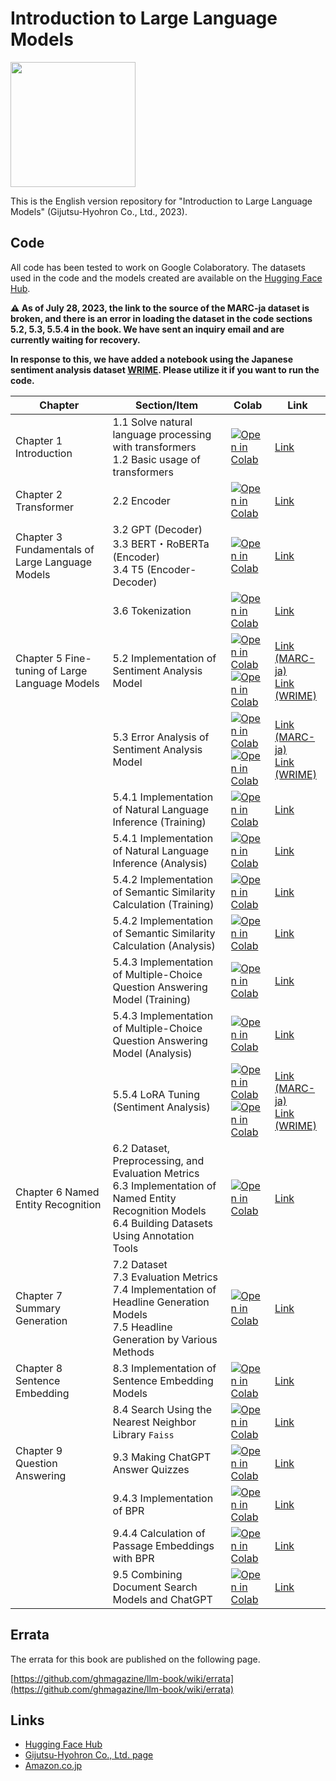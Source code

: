 # Introduction to Large Language Models

<a href="https://www.amazon.co.jp/o/ASIN/4297136333/"><img src="misc/cover-small.png" width="200"></a>

This is the English version repository for "Introduction to Large Language Models" (Gijutsu-Hyohron Co., Ltd., 2023).

## Code

All code has been tested to work on Google Colaboratory.
The datasets used in the code and the models created are available on the [Hugging Face Hub](https://huggingface.co/llm-book).

**⚠️ As of July 28, 2023, the link to the source of the MARC-ja dataset is broken, and there is an error in loading the dataset in the code sections 5.2, 5.3, 5.5.4 in the book.
We have sent an inquiry email and are currently waiting for recovery.**

**In response to this, we have added a notebook using the Japanese sentiment analysis dataset [WRIME](https://github.com/ids-cv/wrime). Please utilize it if you want to run the code.**



| Chapter                                      | Section/Item                                                                                                                | Colab                                                                                                                                                                                                 | Link                                                                                                      |
| --------------------------------------------- | --------------------------------------------------------------------------------------------------------------------------- | ----------------------------------------------------------------------------------------------------------------------------------------------------------------------------------------------------- | --------------------------------------------------------------------------------------------------------- |
| Chapter 1 Introduction                        | 1.1 Solve natural language processing with transformers<br />1.2 Basic usage of transformers                               | [![Open in Colab](https://colab.research.google.com/assets/colab-badge.svg)](https://colab.research.google.com/github/engichang1467/llm-book-english/blob/english-translate/chapter1/1-introduction.ipynb)                    | [Link](https://github.com/engichang1467/llm-book-english/blob/english-translate/chapter1/1-introduction.ipynb)                    |
| Chapter 2 Transformer                         | 2.2 Encoder                                                                                                                 | [![Open in Colab](https://colab.research.google.com/assets/colab-badge.svg)](https://colab.research.google.com/github/engichang1467/llm-book-english/blob/english-translate/chapter2/2-2-transformer-position-encoding.ipynb) | [Link](https://github.com/engichang1467/llm-book-english/blob/english-translate/chapter2/2-2-transformer-position-encoding.ipynb) |
| Chapter 3 Fundamentals of Large Language Models | 3.2 GPT (Decoder)<br />3.3 BERT・RoBERTa (Encoder)<br />3.4 T5 (Encoder-Decoder)                                            | [![Open in Colab](https://colab.research.google.com/assets/colab-badge.svg)](https://colab.research.google.com/github/engichang1467/llm-book-english/blob/english-translate/chapter3/3-zero-shot-inference.ipynb)             | [Link](https://github.com/engichang1467/llm-book-english/blob/english-translate/chapter3/3-zero-shot-inference.ipynb)             |
|                                               | 3.6 Tokenization                                                                                                            | [![Open in Colab](https://colab.research.google.com/assets/colab-badge.svg)](https://colab.research.google.com/github/engichang1467/llm-book-english/blob/english-translate/chapter3/3-6-tokenization.ipynb)                  | [Link](https://github.com/engichang1467/llm-book-english/blob/english-translate/chapter3/3-6-tokenization.ipynb)                  |
| Chapter 5 Fine-tuning of Large Language Models | 5.2 Implementation of Sentiment Analysis Model                                                                              | [![Open in Colab](https://colab.research.google.com/assets/colab-badge.svg)](https://colab.research.google.com/github/engichang1467/llm-book-english/blob/english-translate/chapter5/5-2-sentiment-analysis-finetuning.ipynb) <br /> [![Open in Colab](https://colab.research.google.com/assets/colab-badge.svg)](https://colab.research.google.com/github/engichang1467/llm-book-english/blob/english-translate/chapter5/5-2-sentiment-analysis-finetuning-wrime.ipynb) | [Link (MARC-ja)](https://github.com/engichang1467/llm-book-english/blob/english-translate/chapter5/5-2-sentiment-analysis-finetuning.ipynb) <br /> [Link (WRIME)](https://github.com/engichang1467/llm-book-english/blob/english-translate/chapter5/5-2-sentiment-analysis-finetuning-wrime.ipynb) |
|                                               | 5.3 Error Analysis of Sentiment Analysis Model                                                                              | [![Open in Colab](https://colab.research.google.com/assets/colab-badge.svg)](https://colab.research.google.com/github/engichang1467/llm-book-english/blob/english-translate/chapter5/5-3-sentiment-analysis-analysis.ipynb) <br /> [![Open in Colab](https://colab.research.google.com/assets/colab-badge.svg)](https://colab.research.google.com/github/engichang1467/llm-book-english/blob/english-translate/chapter5/5-3-sentiment-analysis-analysis-wrime.ipynb)     | [Link (MARC-ja)](https://github.com/engichang1467/llm-book-english/blob/english-translate/chapter5/5-3-sentiment-analysis-analysis.ipynb) <br /> [Link (WRIME)](https://github.com/engichang1467/llm-book-english/blob/english-translate/chapter5/5-3-sentiment-analysis-analysis-wrime.ipynb)     |
|                                               | 5.4.1 Implementation of Natural Language Inference (Training)                                                               | [![Open in Colab](https://colab.research.google.com/assets/colab-badge.svg)](https://colab.research.google.com/github/engichang1467/llm-book-english/blob/english-translate/chapter5/5-4-nli-finetuning.ipynb)                 | [Link](https://github.com/engichang1467/llm-book-english/blob/english-translate/chapter5/5-4-nli-finetuning.ipynb)                 |
|                                               | 5.4.1 Implementation of Natural Language Inference (Analysis)                                                               | [![Open in Colab](https://colab.research.google.com/assets/colab-badge.svg)](https://colab.research.google.com/github/engichang1467/llm-book-english/blob/english-translate/chapter5/5-4-nli-analysis.ipynb)                 | [Link](https://github.com/engichang1467/llm-book-english/blob/english-translate/chapter5/5-4-nli-analysis.ipynb)                 |
|                                               | 5.4.2 Implementation of Semantic Similarity Calculation (Training)                                                         | [![Open in Colab](https://colab.research.google.com/assets/colab-badge.svg)](https://colab.research.google.com/github/engichang1467/llm-book-english/blob/english-translate/chapter5/5-4-sts-finetuning.ipynb)                 | [Link](https://github.com/engichang1467/llm-book-english/blob/english-translate/chapter5/5-4-sts-finetuning.ipynb)                 |
|                                               | 5.4.2 Implementation of Semantic Similarity Calculation (Analysis)                                                         | [![Open in Colab](https://colab.research.google.com/assets/colab-badge.svg)](https://colab.research.google.com/github/engichang1467/llm-book-english/blob/english-translate/chapter5/5-4-sts-finetuning.ipynb)                 | [Link](https://github.com/engichang1467/llm-book-english/blob/english-translate/chapter5/5-4-sts-analysis.ipynb)                 |
|                                               | 5.4.3 Implementation of Multiple-Choice Question Answering Model (Training)                                                | [![Open in Colab](https://colab.research.google.com/assets/colab-badge.svg)](https://colab.research.google.com/github/engichang1467/llm-book-english/blob/english-translate/chapter5/5-4-multiple-choice-qa-finetuning.ipynb)       | [Link](https://github.com/engichang1467/llm-book-english/blob/english-translate/chapter5/5-4-multiple-choice-qa-finetuning.ipynb)       |
|                                               | 5.4.3 Implementation of Multiple-Choice Question Answering Model (Analysis)                                                | [![Open in Colab](https://colab.research.google.com/assets/colab-badge.svg)](https://colab.research.google.com/github/engichang1467/llm-book-english/blob/english-translate/chapter5/5-4-multiple-choice-qa-analysis.ipynb)       | [Link](https://github.com/engichang1467/llm-book-english/blob/english-translate/chapter5/5-4-multiple-choice-qa-analysis.ipynb)       |
|                                               | 5.5.4 LoRA Tuning (Sentiment Analysis)                                                                                      | [![Open in Colab](https://colab.research.google.com/assets/colab-badge.svg)](https://colab.research.google.com/github/engichang1467/llm-book-english/blob/english-translate/chapter5/5-5-sentiment-analysis-finetuning-LoRA.ipynb) <br /> [![Open in Colab](https://colab.research.google.com/assets/colab-badge.svg)](https://colab.research.google.com/github/engichang1467/llm-book-english/blob/english-translate/chapter5/5-5-sentiment-analysis-finetuning-LoRA-wrime.ipynb) | [Link (MARC-ja)](https://github.com/engichang1467/llm-book-english/blob/english-translate/chapter5/5-5-sentiment-analysis-finetuning-LoRA.ipynb) <br /> [Link (WRIME)](https://github.com/engichang1467/llm-book-english/blob/english-translate/chapter5/5-5-sentiment-analysis-finetuning-LoRA-wrime.ipynb) |
| Chapter 6 Named Entity Recognition              | 6.2 Dataset, Preprocessing, and Evaluation Metrics<br />6.3 Implementation of Named Entity Recognition Models<br />6.4 Building Datasets Using Annotation Tools              | [![Open in Colab](https://colab.research.google.com/assets/colab-badge.svg)](https://colab.research.google.com/github/engichang1467/llm-book-english/blob/english-translate/chapter6/6-named-entity-recognition.ipynb)        | [Link](https://github.com/engichang1467/llm-book-english/blob/english-translate/chapter6/6-named-entity-recognition.ipynb)        |
| Chapter 7 Summary Generation                    | 7.2 Dataset<br />7.3 Evaluation Metrics<br />7.4 Implementation of Headline Generation Models<br />7.5 Headline Generation by Various Methods                              | [![Open in Colab](https://colab.research.google.com/assets/colab-badge.svg)](https://colab.research.google.com/github/engichang1467/llm-book-english/blob/english-translate/chapter7/7-summarization-generation.ipynb)        | [Link](https://github.com/engichang1467/llm-book-english/blob/english-translate/chapter7/7-summarization-generation.ipynb)        |
| Chapter 8 Sentence Embedding                    | 8.3 Implementation of Sentence Embedding Models                                                                             | [![Open in Colab](https://colab.research.google.com/assets/colab-badge.svg)](https://colab.research.google.com/github/engichang1467/llm-book-english/blob/english-translate/chapter8/8-3-simcse-training.ipynb)               | [Link](https://github.com/engichang1467/llm-book-english/blob/english-translate/chapter8/8-3-simcse-training.ipynb)               |
|                                                | 8.4 Search Using the Nearest Neighbor Library `Faiss`                                                                       | [![Open in Colab](https://colab.research.google.com/assets/colab-badge.svg)](https://colab.research.google.com/github/engichang1467/llm-book-english/blob/english-translate/chapter8/8-4-simcse-faiss.ipynb)                  | [Link](https://github.com/engichang1467/llm-book-english/blob/english-translate/chapter8/8-4-simcse-faiss.ipynb)                  |
| Chapter 9 Question Answering                    | 9.3 Making ChatGPT Answer Quizzes                                                                                            | [![Open in Colab](https://colab.research.google.com/assets/colab-badge.svg)](https://colab.research.google.com/github/engichang1467/llm-book-english/blob/english-translate/chapter9/9-3-quiz-chatgpt.ipynb)                  | [Link](https://github.com/engichang1467/llm-book-english/blob/english-translate/chapter9/9-3-quiz-chatgpt.ipynb)                  |
|                                                | 9.4.3 Implementation of BPR                                                                                                 | [![Open in Colab](https://colab.research.google.com/assets/colab-badge.svg)](https://colab.research.google.com/github/engichang1467/llm-book-english/blob/english-translate/chapter9/9-4-3-bpr-training.ipynb)                | [Link](https://github.com/engichang1467/llm-book-english/blob/english-translate/chapter9/9-4-3-bpr-training.ipynb)                |
|                                                | 9.4.4 Calculation of Passage Embeddings with BPR                                                                            | [![Open in Colab](https://colab.research.google.com/assets/colab-badge.svg)](https://colab.research.google.com/github/engichang1467/llm-book-english/blob/english-translate/chapter9/9-4-4-bpr-embedding.ipynb)               | [Link](https://github.com/engichang1467/llm-book-english/blob/english-translate/chapter9/9-4-4-bpr-embedding.ipynb)               |
|                                                | 9.5 Combining Document Search Models and ChatGPT                                                                            | [![Open in Colab](https://colab.research.google.com/assets/colab-badge.svg)](https://colab.research.google.com/github/ghmagazine/llm-book/blob/main/chapter9/9-5-quiz-chatgpt-plus-bpr.ipynb)         | [Link](https://github.com/ghmagazine/llm-book/blob/main/chapter9/9-5-quiz-chatgpt-plus-bpr.ipynb)         |


## Errata

The errata for this book are published on the following page.

[https://github.com/ghmagazine/llm-book/wiki/errata](https://github.com/ghmagazine/llm-book/wiki/errata)

## Links

- [Hugging Face Hub](https://huggingface.co/llm-book)
- [Gijutsu-Hyohron Co., Ltd. page](https://gihyo.jp/book/2023/978-4-297-13633-8)
- [Amazon.co.jp](https://www.amazon.co.jp/o/ASIN/4297136333/)